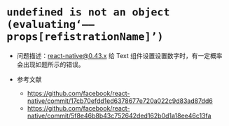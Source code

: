 # `undefined is not an object (evaluating‘——props[refistrationName]’)`
- 问题描述：react-native@0.43.x 给 Text 组件设置设置数字时，有一定概率会出现如题所示的错误。
- 参考文献

    - https://github.com/facebook/react-native/commit/17cb70efdd1ed6378677e720a022c9d83ad87dd6
    - https://github.com/facebook/react-native/commit/5f8e46b8b43c752642ded162b0d1a18ee46c13fa
